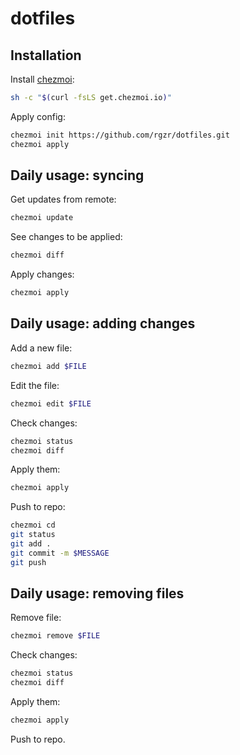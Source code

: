 # dotfiles

## Installation

Install [chezmoi](https://www.chezmoi.io/):

```bash
sh -c "$(curl -fsLS get.chezmoi.io)"
```

Apply config:

```bash
chezmoi init https://github.com/rgzr/dotfiles.git
chezmoi apply
```

## Daily usage: syncing

Get updates from remote:

```bash
chezmoi update
```

See changes to be applied:

```bash
chezmoi diff
```

Apply changes:

```bash
chezmoi apply
```

## Daily usage: adding changes

Add a new file:

```bash
chezmoi add $FILE
```

Edit the file:

```bash
chezmoi edit $FILE
```

Check changes:

```bash
chezmoi status
chezmoi diff
```

Apply them:

```bash
chezmoi apply
```

Push to repo:

```bash
chezmoi cd
git status
git add .
git commit -m $MESSAGE
git push
```

## Daily usage: removing files

Remove file:

```bash
chezmoi remove $FILE
```

Check changes:

```bash
chezmoi status
chezmoi diff
```

Apply them:

```bash
chezmoi apply
```

Push to repo.
